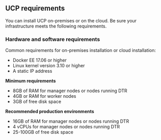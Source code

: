 ## UCP requirements

You can install UCP on-premises or on the cloud. Be sure your infrastructure meets the following requirements.

### Hardware and software requirements

Common requirements for on-premises installation or cloud installation:
* Docker EE 17.06 or higher
* Linux kernel version 3.10 or higher
* A static IP address

**Minimum requirements**
* 8GB of RAM for manager nodes or nodes running DTR
* 4GB or RAM for worker nodes
* 3GB of free disk space

**Recommended production environments**
* 16GB of RAM for manager nodes or nodes running DTR
* 4 vCPUs for manager nodes or nodes running DTR
* 25-100GB of free disk space
